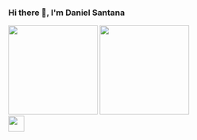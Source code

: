 ### Hi there 👋, I'm Daniel Santana
<div>

</div>
<img height="180em" src="https://github-readme-stats.vercel.app/api?username=danibex&show_icons=true&theme=merko&include_all_commits=true&count_private=true"/>
<img height="180em" src="https://github-readme-stats.vercel.app/api/top-langs/?username=danibex&layout=compact&langs_count=7&theme=merko"/>
</div>

<div>
  <img height="32" width="32" src="https://cdn.jsdelivr.net/npm/simple-icons@v5/icons/[ICON SLUG].svg" />
</div>
  
<!--
**danibex/danibex** is a ✨ _special_ ✨ repository because its `README.md` (this file) appears on your GitHub profile.

Here are some ideas to get you started:

- 🔭 I’m currently working on ...
- 🌱 I’m currently learning ...
- 👯 I’m looking to collaborate on ...
- 🤔 I’m looking for help with ...
- 💬 Ask me about ...
- 📫 How to reach me: ...
- 😄 Pronouns: ...
- ⚡ Fun fact: ...
-->
